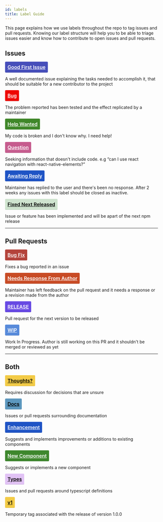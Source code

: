 ```yaml
---
id: labels
title: Label Guide
---
```


<style>
.label {
  font-size: 16px;
  font-weight: 600;
  line-height: 2;
  color: #ffffff;
  padding: 8px;
  border-radius: 3px;
  box-shadow: inset 0 -1px 0 rgba(27, 31, 35, 0.12);
}
.label.bug {
  background-color: #ee0701;
}
.label.bug-fix {
  background-color: #B4433B;
}
.label.help {
  background-color: #3F8729;
}
.label.question {
  background-color: #C65C8E;
}
.label.reply {
  background-color: #1F54C5;
}
.label.docs {
  color: #000;
  background-color: #5C97BE;
}
.label.enhancement {
  background-color: #1F54C5;
}
.label.first {
  background-color: #464EBA;
}
.label.v1 {
  background-color: #F3CB46;
  color: #000;
}
.label.fixed {
  background-color: #CEE3CE;
  color: #000;
}
.label.response {
  background-color: #C84B25;
}
.label.new {
  background-color: #3E872D;
}
.label.release {
  background-color: #6749E3;
}
.label.thoughts {
  background-color: #F3CB46;
  color: #000;
}
.label.types {
  background-color: #E1C2F5;
  color: #000;
}
.label.wip {
  background-color: #578ADA;
}
</style>

This page explains how we use labels throughout the repo to tag issues and pull requests. Knowing our label structure
will help you to be able to triage issues easier and know how to contribute to open issues and pull requests.

## Issues

<a class="label first" href="https://github.com/react-native-training/react-native-elements/labels/Good%20First%20Issue">Good First Issue</a>

A well documented issue explaining the tasks needed to accomplish it, that should be suitable for a new contributor to the project

<a class="label bug" href="https://github.com/react-native-training/react-native-elements/labels/bug">Bug</a>

The problem reported has been tested and the effect replicated by a maintainer

<a class="label help" href="https://github.com/react-native-training/react-native-elements/labels/Help%20Wanted">Help Wanted</a>

My code is broken and I don't know why. I need help!

<a class="label question" href="https://github.com/react-native-training/react-native-elements/labels/question">Question</a>

Seeking information that doesn't include code. e.g “can I use react navigation with react-native-elements?”

<a class="label reply" href="https://github.com/react-native-training/react-native-elements/labels/Awaiting%20Reply">Awaiting Reply</a>

Maintainer has replied to the user and there's been no response. After 2 weeks any issues with this label should be closed as inactive.

<a class="label fixed" href="https://github.com/react-native-training/react-native-elements/labels/Fixed%20-%20Next%20Release">Fixed Next Released</a>

Issue or feature has been implemented and will be apart of the next npm release

---

## Pull Requests

<a class="label bug-fix" href="https://github.com/react-native-training/react-native-elements/labels/Bug%20Fix">Bug Fix</a>

Fixes a bug reported in an issue

<a class="label response" href="https://github.com/react-native-training/react-native-elements/labels/Needs%20Response%20from%20Author">Needs Response From Author</a>

Maintainer has left feedback on the pull request and it needs a response or a revision made from the author

<a class="label release" href="https://github.com/react-native-training/react-native-elements/labels/RELEASE">RELEASE</a>

Pull request for the next version to be released

<a class="label wip" href="https://github.com/react-native-training/react-native-elements/labels/WIP">WIP</a>

Work In Progress. Author is still working on this PR and it shouldn't be merged or reviewed as yet

---

## Both

<a class="label thoughts" href="https://github.com/react-native-training/react-native-elements/labels/Thoughts%3F">Thoughts?</a>

Requires discussion for decisions that are unsure

<a class="label docs" href="https://github.com/react-native-training/react-native-elements/labels/docs">Docs</a>

Issues or pull requests surrounding documentation

<a class="label enhancement" href="https://github.com/react-native-training/react-native-elements/labels/Enhancement">Enhancement</a>

Suggests and implements improvements or additions to existing components

<a class="label new" href="https://github.com/react-native-training/react-native-elements/labels/New%20Component">New Component</a>

Suggests or implements a new component

<a class="label types" href="https://github.com/react-native-training/react-native-elements/labels/Types">Types</a>

Issues and pull requests around typescript definitions

<a class="label v1" href="https://github.com/react-native-training/react-native-elements/labels/v1">v1</a>

Temporary tag associated with the release of version 1.0.0
